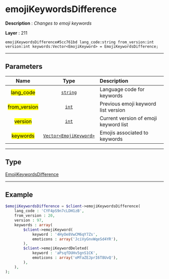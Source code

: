 # emojiKeywordsDifference

**Description** : *Changes to emoji keywords*

**Layer** : 211

```tl
emojiKeywordsDifference#5cc761bd lang_code:string from_version:int version:int keywords:Vector<EmojiKeyword> = EmojiKeywordsDifference;
```

---

## Parameters

| Name | Type | Description |
| :---: | :---: | :--- |
| <mark>lang_code</mark> | [`string`](type/string) | Language code for keywords |
| <mark>from_version</mark> | [`int`](type/int) | Previous emoji keyword list version |
| <mark>version</mark> | [`int`](type/int) | Current version of emoji keyword list |
| <mark>keywords</mark> | [`Vector<EmojiKeyword>`](type/EmojiKeyword) | Emojis associated to keywords |

---

## Type

[EmojiKeywordsDifference](type/EmojiKeywordsDifference)

---

## Example

```php
$emojiKeywordsDifference = $client->emojiKeywordsDifference(
	lang_code : 'CYF4pS9n7cLDH1zB',
	from_version : 20,
	version : 97,
	keywords : array(
		$client->emojiKeyword(
			keyword : '4HyOe8VwCM6qY7Zs',
			emoticons : array('JciVyGnvWqeSd4YR'),
		),
		$client->emojiKeywordDeleted(
			keyword : 'aPsqfDUHv5gnS1CK',
			emoticons : array('oMfaZEJprI6T8UvQ'),
		),
	),
);
```
